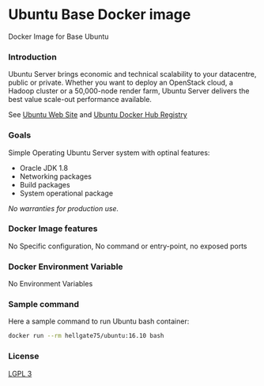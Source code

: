 # Ubuntu Base Docker image


Docker Image for Base Ubuntu


### Introduction ###

Ubuntu Server brings economic and technical scalability to your datacentre, public or private. Whether you want to deploy an OpenStack cloud, a Hadoop cluster or a 50,000-node render farm, Ubuntu Server delivers the best value scale-out performance available.

See [Ubuntu Web Site](https://www.ubuntu.com/server) and [Ubuntu Docker Hub Registry](https://hub.docker.com/_/ubuntu/)


### Goals ###

Simple Operating Ubuntu Server system with optinal features:
* Oracle JDK 1.8
* Networking packages
* Build packages
* System operational package

*No warranties for production use.*



### Docker Image features ###

No Specific configuration, No command or entry-point, no exposed ports


### Docker Environment Variable ###

No Environment Variables

### Sample command ###

Here a sample command to run Ubuntu bash container:

```bash
docker run --rm hellgate75/ubuntu:16.10 bash
```



### License ###

[LGPL 3](/LICENSE)
